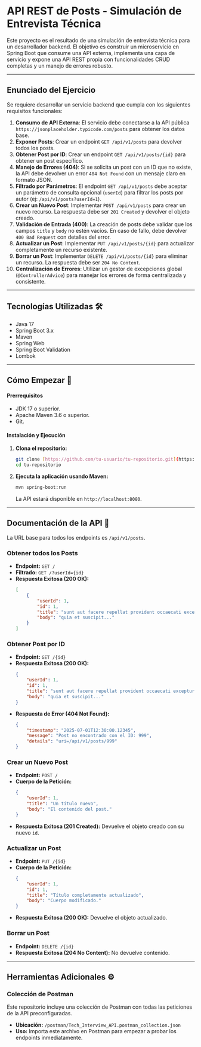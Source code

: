 # API REST de Posts - Simulación de Entrevista Técnica

Este proyecto es el resultado de una simulación de entrevista técnica para un desarrollador backend. El objetivo es construir un microservicio en Spring Boot que consume una API externa, implementa una capa de servicio y expone una API REST propia con funcionalidades CRUD completas y un manejo de errores robusto.

---

## Enunciado del Ejercicio

Se requiere desarrollar un servicio backend que cumpla con los siguientes requisitos funcionales:

1.  **Consumo de API Externa**: El servicio debe conectarse a la API pública `https://jsonplaceholder.typicode.com/posts` para obtener los datos base.
2.  **Exponer Posts**: Crear un endpoint `GET /api/v1/posts` para devolver todos los posts.
3.  **Obtener Post por ID**: Crear un endpoint `GET /api/v1/posts/{id}` para obtener un post específico.
4.  **Manejo de Errores (404)**: Si se solicita un post con un ID que no existe, la API debe devolver un error `404 Not Found` con un mensaje claro en formato JSON.
5.  **Filtrado por Parámetros**: El endpoint `GET /api/v1/posts` debe aceptar un parámetro de consulta opcional (`userId`) para filtrar los posts por autor (ej: `/api/v1/posts?userId=1`).
6.  **Crear un Nuevo Post**: Implementar `POST /api/v1/posts` para crear un nuevo recurso. La respuesta debe ser `201 Created` y devolver el objeto creado.
7.  **Validación de Entrada (400)**: La creación de posts debe validar que los campos `title` y `body` no estén vacíos. En caso de fallo, debe devolver `400 Bad Request` con detalles del error.
8.  **Actualizar un Post**: Implementar `PUT /api/v1/posts/{id}` para actualizar completamente un recurso existente.
9.  **Borrar un Post**: Implementar `DELETE /api/v1/posts/{id}` para eliminar un recurso. La respuesta debe ser `204 No Content`.
10. **Centralización de Errores**: Utilizar un gestor de excepciones global (`@ControllerAdvice`) para manejar los errores de forma centralizada y consistente.

---

## Tecnologías Utilizadas 🛠️

* Java 17
* Spring Boot 3.x
* Maven
* Spring Web
* Spring Boot Validation
* Lombok

---

## Cómo Empezar 🚀

#### Prerrequisitos

* JDK 17 o superior.
* Apache Maven 3.6 o superior.
* Git.

#### Instalación y Ejecución

1.  **Clona el repositorio:**
    ```bash
    git clone [https://github.com/tu-usuario/tu-repositorio.git](https://github.com/tu-usuario/tu-repositorio.git)
    cd tu-repositorio
    ```
2.  **Ejecuta la aplicación usando Maven:**
    ```bash
    mvn spring-boot:run
    ```
    La API estará disponible en `http://localhost:8080`.

---

## Documentación de la API 📖

La URL base para todos los endpoints es `/api/v1/posts`.

### Obtener todos los Posts
* **Endpoint:** `GET /`
* **Filtrado:** `GET /?userId={id}`
* **Respuesta Exitosa (200 OK):**
    ```json
    [
        {
            "userId": 1,
            "id": 1,
            "title": "sunt aut facere repellat provident occaecati excepturi optio reprehenderit",
            "body": "quia et suscipit..."
        }
    ]
    ```

### Obtener Post por ID
* **Endpoint:** `GET /{id}`
* **Respuesta Exitosa (200 OK):**
    ```json
    {
        "userId": 1,
        "id": 1,
        "title": "sunt aut facere repellat provident occaecati excepturi optio reprehenderit",
        "body": "quia et suscipit..."
    }
    ```
* **Respuesta de Error (404 Not Found):**
    ```json
    {
        "timestamp": "2025-07-01T12:30:00.12345",
        "message": "Post no encontrado con el ID: 999",
        "details": "uri=/api/v1/posts/999"
    }
    ```

### Crear un Nuevo Post
* **Endpoint:** `POST /`
* **Cuerpo de la Petición:**
    ```json
    {
        "userId": 1,
        "title": "Un título nuevo",
        "body": "El contenido del post."
    }
    ```
* **Respuesta Exitosa (201 Created):** Devuelve el objeto creado con su nuevo `id`.

### Actualizar un Post
* **Endpoint:** `PUT /{id}`
* **Cuerpo de la Petición:**
    ```json
    {
        "userId": 1,
        "id": 1,
        "title": "Título completamente actualizado",
        "body": "Cuerpo modificado."
    }
    ```
* **Respuesta Exitosa (200 OK):** Devuelve el objeto actualizado.

### Borrar un Post
* **Endpoint:** `DELETE /{id}`
* **Respuesta Exitosa (204 No Content):** No devuelve contenido.

---

## Herramientas Adicionales ⚙️

### Colección de Postman
Este repositorio incluye una colección de Postman con todas las peticiones de la API preconfiguradas.

* **Ubicación:** `/postman/Tech_Interview_API.postman_collection.json`
* **Uso:** Importa este archivo en Postman para empezar a probar los endpoints inmediatamente.
